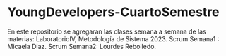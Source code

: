 # YoungDevelopers-CuartoSemestre
En este repositorio se agregaran las clases semana a semana de las materias: LaboratorioIV, Metodología de Sistema 2023.
Scrum  Semana1 : Micaela Diaz.
Scrum  Semana2:  Lourdes Rebolledo.

